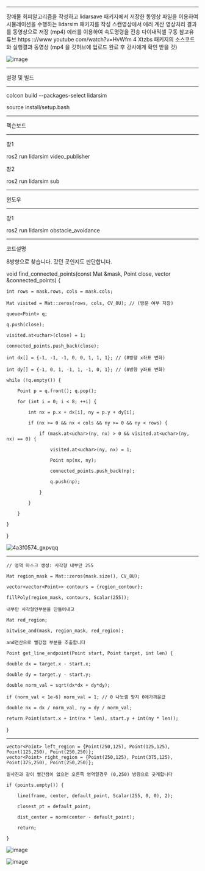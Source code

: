 ***

장애물 회피알고리즘을 작성하고 lidarsave 패키지에서 저장한 동영상 파일을 이용하여 
시뮬레이션을 수행하는 lidarsim 패키지를 작성 스캔영상에서 에러 계산 영상처리 결과를 동영상으로 저장 (mp4)
에러를 이용하여 속도명령을 전송 다이내믹셀 구동
참고유튜브 https :://www youtube com/watch?v=HvWfm 4 Xtzbs
패키지의 소스코드와 실행결과 동영상 
(mp4 을 깃허브에 업로드 완료 후 강사에게 확인 받을 것)

![image](https://github.com/user-attachments/assets/5c7b5495-4093-40bd-92ce-33e0e2d06440)

***

설정 및 빌드

***

colcon build --packages-select lidarsim

source install/setup.bash

***

젝슨보드

***

창1

ros2 run lidarsim video_publisher

창2

ros2 run lidarsim sub

***

윈도우

***

창1

ros2 run lidarsim obstacle_avoidance

***

코드설명

8방향으로 찾습니다. 갔던 곳인지도 판단합니다.


void find_connected_points(const Mat &mask, Point close, vector<Point> &connected_points) {

    int rows = mask.rows, cols = mask.cols;
    
    Mat visited = Mat::zeros(rows, cols, CV_8U); // (방문 여부 저장)
    
    queue<Point> q;
    
    q.push(close);
    
    visited.at<uchar>(close) = 1;
    
    connected_points.push_back(close);

    int dx[] = {-1, -1, -1, 0, 0, 1, 1, 1}; // (8방향 x좌표 변화)
    
    int dy[] = {-1, 0, 1, -1, 1, -1, 0, 1}; // (8방향 y좌표 변화)

    while (!q.empty()) {
    
        Point p = q.front(); q.pop();
        
        for (int i = 0; i < 8; ++i) {
        
            int nx = p.x + dx[i], ny = p.y + dy[i];
            
            if (nx >= 0 && nx < cols && ny >= 0 && ny < rows) {
                
                if (mask.at<uchar>(ny, nx) > 0 && visited.at<uchar>(ny, nx) == 0) {
                
                    visited.at<uchar>(ny, nx) = 1;
                    
                    Point np(nx, ny);
                    
                    connected_points.push_back(np);
                    
                    q.push(np);
                    
                }
                
            }
            
        }
        
    }
    
}



![4a3f0574_gxpvqq](https://github.com/user-attachments/assets/a2fd8ece-814a-478f-9504-f6a0f09f9dba)


***

    // 영역 마스크 생성: 사각형 내부만 255
    
    Mat region_mask = Mat::zeros(mask.size(), CV_8U);
    
    vector<vector<Point>> contours = {region_contour};
    
    fillPoly(region_mask, contours, Scalar(255));
    
    내부만 사각형인부분을 만들어내고

    Mat red_region;
    
    bitwise_and(mask, region_mask, red_region);

    and연산으로 빨강점 부분을 추출합니다

    Point get_line_endpoint(Point start, Point target, int len) {
    
    double dx = target.x - start.x;
    
    double dy = target.y - start.y;
    
    double norm_val = sqrt(dx*dx + dy*dy);
    
    if (norm_val < 1e-6) norm_val = 1; // 0 나눗셈 방지 0에가까운값
    
    double nx = dx / norm_val, ny = dy / norm_val;
    
    return Point(start.x + int(nx * len), start.y + int(ny * len));
    
}

***

    vector<Point> left_region = {Point(250,125), Point(125,125), Point(125,250), Point(250,250)};
    vector<Point> right_region = {Point(250,125), Point(375,125), Point(375,250), Point(250,250)};

    밑사진과 같이 빨간점이 없으면 오른쪽 영역일경우 (0,250) 방향으로 긋게합니다 
    
    if (points.empty()) {
    
        line(frame, center, default_point, Scalar(255, 0, 0), 2);
        
        closest_pt = default_point;
        
        dist_center = norm(center - default_point);
        
        return;
        
    }
    
![image](https://github.com/user-attachments/assets/1fd2ae84-53cc-44dc-ad9c-a89fbdd022a7)

    
![image](https://github.com/user-attachments/assets/c42fa673-a7ff-4da1-b585-1b49fa86a007)

    




